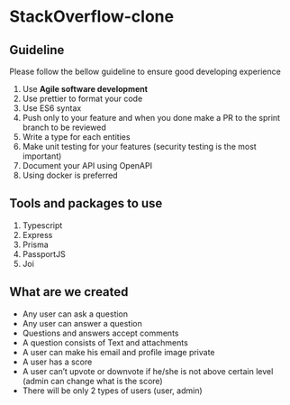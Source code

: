 # StackOverflow-clone

## Guideline

Please follow the bellow guideline to ensure good developing experience

1. Use **Agile software development**
2. Use prettier to format your code
3. Use ES6 syntax
4. Push only to your feature and when you done make a PR to the sprint branch to be reviewed
5. Write a type for each entities
6. Make unit testing for your features (security testing is the most important)
7. Document your API using OpenAPI
8. Using docker is preferred

## Tools and packages to use

1. Typescript
2. Express
3. Prisma
4. PassportJS
5. Joi

## What are we created

- Any user can ask a question
- Any user can answer a question
- Questions and answers accept comments
- A question consists of Text and attachments
- A user can make his email and profile image private
- A user has a score
- A user can’t upvote or downvote if he/she is not above certain level (admin can change what is the score)
- There will be only 2 types of users (user, admin)
